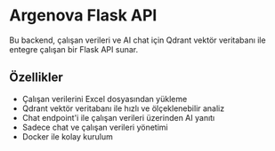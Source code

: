 # Argenova Flask API

Bu backend, çalışan verileri ve AI chat için Qdrant vektör veritabanı ile entegre çalışan bir Flask API sunar.

## Özellikler

-   Çalışan verilerini Excel dosyasından yükleme
-   Qdrant vektör veritabanı ile hızlı ve ölçeklenebilir analiz
-   Chat endpoint'i ile çalışan verileri üzerinden AI yanıtı
-   Sadece chat ve çalışan verileri yönetimi
-   Docker ile kolay kurulum
